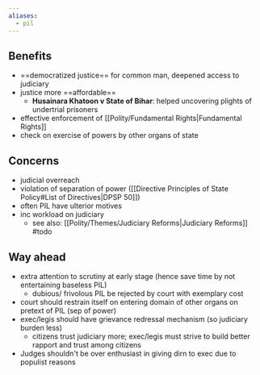 ```yaml
---
aliases:
  - pil
---
```

## Benefits
- ==democratized justice== for common man, deepened access to judiciary
- justice more ==affordable==
	- **Husainara Khatoon v State of Bihar**: helped uncovering plights of undertrial prisoners
- effective enforcement of [[Polity/Fundamental Rights|Fundamental Rights]]
- check on exercise of powers by other organs of state
## Concerns
- judicial overreach
- violation of separation of power ([[Directive Principles of State Policy#List of Directives|DPSP 50]])
- often PIL have ulterior motives
- inc workload on judiciary
	- see also: [[Polity/Themes/Judiciary Reforms|Judiciary Reforms]] #todo

## Way ahead
 - extra attention to scrutiny at early stage (hence save time by not entertaining baseless PIL)
	 - dubious/ frivolous PIL be rejected by court with exemplary cost
 - court should restrain itself on entering domain of other organs on pretext of  PIL (sep of power)
- exec/legis should have grievance redressal mechanism (so judiciary burden less)
	- citizens trust judiciary more; exec/legis must strive to build better rapport and trust among citizens
- Judges shouldn't be over enthusiast in giving dirn to exec due to populist reasons